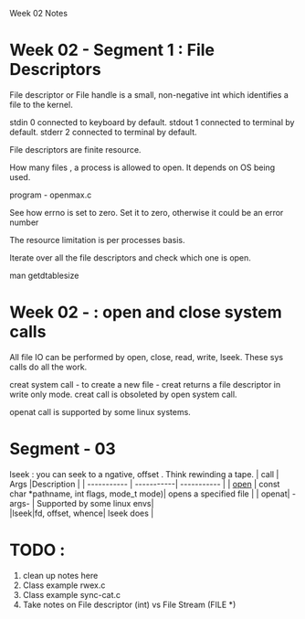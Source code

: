 Week 02 Notes 

# Week 02 - Segment 1 : File Descriptors
File descriptor or File handle is a small, non-negative int which identifies a file to the kernel.

stdin   0 connected to keyboard by default.
stdout  1 connected to terminal by default. 
stderr  2 connected to terminal by default.

File descriptors are finite resource. 

How many files , a process is allowed to open. 
It depends on OS being used. 

program - openmax.c

See how errno is set to zero. Set it to zero, otherwise it could be an error number 

The resource limitation is per processes basis.

Iterate over all the file descriptors and check which one is open.

man getdtablesize

# Week 02 - : open and close system calls



All file IO can be performed by open, close, read, write, lseek. These sys calls do all the work.



creat system call - to create a new file - creat returns a file descriptor in write only mode.
creat call is obsoleted by open system call. 

openat call is supported by some linux systems. 





# Segment - 03 



lseek : you can seek to a ngative, offset . Think rewinding a tape.
| call      |  Args     |Description |
| ----------- | -----------| ----------- |
| [open](https://man7.org/linux/man-pages/man2/open.2.html)      | const char *pathname, int flags, mode_t mode)| opens a specified file       |
| openat| -args- | Supported by some linux envs|   
|lseek|fd, offset, whence| lseek does |




# TODO : 
1. clean up notes here 
2. Class example rwex.c
3. Class example sync-cat.c
4. Take notes on File descriptor (int) vs File Stream (FILE *)